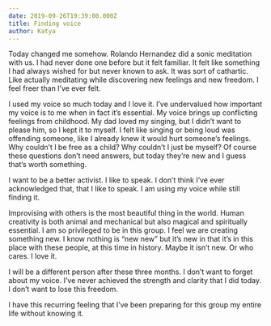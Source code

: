 ```yaml
---
date: 2019-09-26T19:39:00.000Z
title: Finding voice
author: Katya
---
```

<!--StartFragment-->

Today changed me somehow. Rolando Hernandez did a sonic meditation with us. I had never done one before but it felt familiar. It felt like something I had always wished for but never known to ask. It was sort of cathartic. Like actually meditating while discovering new feelings and new freedom. I feel freer than I’ve ever felt.

I used my voice so much today and I love it. I’ve undervalued how important my voice is to me when in fact it’s essential. My voice brings up conflicting feelings from childhood. My dad loved my singing, but I didn’t want to please him, so I kept it to myself. I felt like singing or being loud was offending someone, like I already knew it would hurt someone’s feelings. Why couldn’t I be free as a child? Why couldn’t I just be myself? Of course these questions don’t need answers, but today they’re new and I guess that’s worth something.

I want to be a better activist. I like to speak. I don’t think I’ve ever acknowledged that, that I like to speak. I am using my voice while still finding it.

Improvising with others is the most beautiful thing in the world. Human creativity is both animal and mechanical but also magical and spiritually essential. I am so privileged to be in this group. I feel we are creating something new. I know nothing is “new new” but it’s new in that it’s in this place with these people, at this time in history. Maybe it isn’t new. Or who cares. I love it.

I will be a different person after these three months. I don’t want to forget about my voice. I’ve never achieved the strength and clarity that I did today. I don’t want to lose this freedom.

I have this recurring feeling that I’ve been preparing for this group my entire life without knowing it.

<!--EndFragment-->